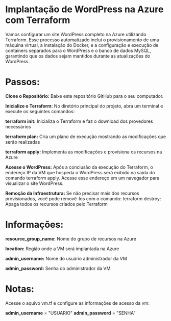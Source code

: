 # Implantação de WordPress na Azure com Terraform

Vamos configurar um site WordPress completo na Azure utilizando Terraform. Esse processo automatizado inclui o provisionamento de uma máquina virtual, a instalação do Docker, e a configuração e execução de containers separados para o WordPress e o banco de dados MySQL, garantindo que os dados sejam mantidos durante as atualizações do WordPress.

# Passos:

**Clone o Repositório:** Baixe este repositório GitHub para o seu computador.
 
**Inicialize o Terraform:** No diretório principal do projeto, abra um terminal e execute os seguintes comandos:

**terraform init:** Inicializa o Terraform e faz o download dos provedores necessários

**terraform plan:** Cria um plano de execução mostrando as modificações que serão realizadas

**terraform apply:** Implementa as modificações e provisiona os recursos na Azure

**Acesse o WordPress:** Após a conclusão da execução do Terraform, o endereço IP da VM que hospeda o WordPress será exibido na saída do comando terraform apply. Acesse esse endereço em um navegador para visualizar o site WordPress.

**Remoção da Infraestrutura:** Se não precisar mais dos recursos provisionados, você pode removê-los com o comando:
terraform destroy: Apaga todos os recursos criados pelo Terraform

# Informações:

**resource_group_name:** Nome do grupo de recursos na Azure

**location:** Região onde a VM será implantada na Azure

**admin_username:** Nome do usuário administrador da VM

**admin_password:** Senha do administrador da VM

# Notas:
Acesse o aquivo vm.tf e configure as informações de acesso da vm:

**admin_username**                  = "USUARIO"
**admin_password**                  = "SENHA"

